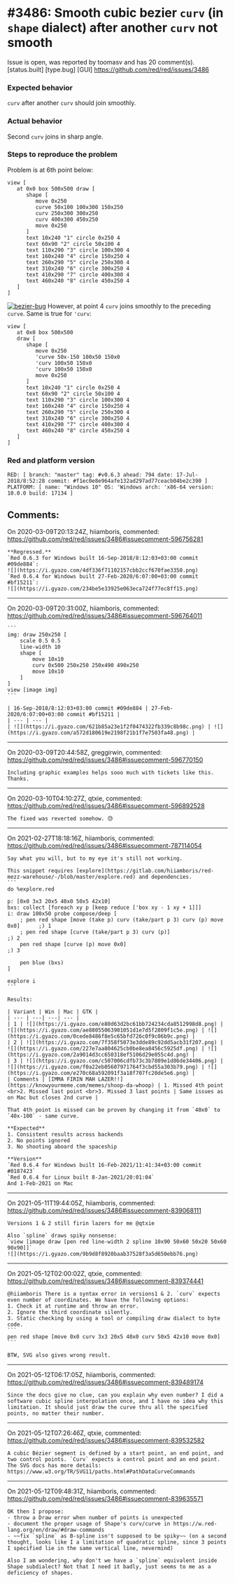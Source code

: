 
#3486: Smooth cubic bezier `curv` (in `shape` dialect) after another `curv` not smooth
================================================================================
Issue is open, was reported by toomasv and has 20 comment(s).
[status.built] [type.bug] [GUI]
<https://github.com/red/red/issues/3486>

### Expected behavior
`curv` after another `curv` should join smoothly.
### Actual behavior
Second `curv` joins in sharp angle.
### Steps to reproduce the problem
Problem is at 6th point below:
```
view [
   at 0x0 box 500x500 draw [
      shape [
         move 0x250 
         curve 50x100 100x300 150x250 
         curv 250x300 300x250 
         curv 400x300 450x250 
         move 0x250
      ] 
      text 10x240 "1" circle 0x250 4 
      text 60x90 "2" circle 50x100 4 
      text 110x290 "3" circle 100x300 4 
      text 160x240 "4" circle 150x250 4 
      text 260x290 "5" circle 250x300 4 
      text 310x240 "6" circle 300x250 4 
      text 410x290 "7" circle 400x300 4 
      text 460x240 "8" circle 450x250 4
   ]
]
```
[![bezier-bug](http://vooglaid.ee/red/smooth-bezier-bug.png)](http://vooglaid.ee/red/smooth-bezier-bug.png)
However, at point 4 `curv` joins smoothly to the preceding `curve`.
Same is true for `'curv`:
```
view [
   at 0x0 box 500x500 
   draw [
      shape [
         move 0x250 
         'curve 50x-150 100x50 150x0 
         'curv 100x50 150x0 
         'curv 100x50 150x0 
         move 0x250
      ] 
      text 10x240 "1" circle 0x250 4 
      text 60x90 "2" circle 50x100 4 
      text 110x290 "3" circle 100x300 4 
      text 160x240 "4" circle 150x250 4 
      text 260x290 "5" circle 250x300 4 
      text 310x240 "6" circle 300x250 4 
      text 410x290 "7" circle 400x300 4 
      text 460x240 "8" circle 450x250 4
   ]
]
```
### Red and platform version
```
RED: [ branch: "master" tag: #v0.6.3 ahead: 794 date: 17-Jul-2018/8:52:28 commit: #f1ec0e8e964afe132ad297ad77ceacb04be2c390 ]
PLATFORM: [ name: "Windows 10" OS: 'Windows arch: 'x86-64 version: 10.0.0 build: 17134 ]
```


Comments:
--------------------------------------------------------------------------------

On 2020-03-09T20:13:24Z, hiiamboris, commented:
<https://github.com/red/red/issues/3486#issuecomment-596756281>

    **Regressed.**
    `Red 0.6.3 for Windows built 16-Sep-2018/8:12:03+03:00 commit #09de884`:
    ![](https://i.gyazo.com/4df336f71102157cbb2ccf670fae3350.png)
    `Red 0.6.4 for Windows built 27-Feb-2020/6:07:00+03:00 commit #bf15211`:
    ![](https://i.gyazo.com/234be5e33925e063eca724f77ec8ff15.png)

--------------------------------------------------------------------------------

On 2020-03-09T20:31:00Z, hiiamboris, commented:
<https://github.com/red/red/issues/3486#issuecomment-596764011>

    ```
    img: draw 250x250 [
    	scale 0.5 0.5
    	line-width 10
    	shape [
    		move 10x10
    		curv 0x500 250x250 250x490 490x250 
    		move 10x10
    	] 
    ]
    view [image img]
    ```
    
    | 16-Sep-2018/8:12:03+03:00 commit #09de884 | 27-Feb-2020/6:07:00+03:00 commit #bf15211 |
    | --- | --- |
    | ![](https://i.gyazo.com/621b85a23e1f2f0474322fb339c8b98c.png) | ![](https://i.gyazo.com/a572d180619e2198f21b1f7e7503fa48.png) |
    

--------------------------------------------------------------------------------

On 2020-03-09T20:44:58Z, greggirwin, commented:
<https://github.com/red/red/issues/3486#issuecomment-596770150>

    Including graphic examples helps sooo much with tickets like this. Thanks.

--------------------------------------------------------------------------------

On 2020-03-10T04:10:27Z, qtxie, commented:
<https://github.com/red/red/issues/3486#issuecomment-596892528>

    The fixed was reverted somehow. 😓 

--------------------------------------------------------------------------------

On 2021-02-27T18:18:16Z, hiiamboris, commented:
<https://github.com/red/red/issues/3486#issuecomment-787114054>

    Say what you will, but to my eye it's still not working.
    
    This snippet requires [explore](https://gitlab.com/hiiamboris/red-mezz-warehouse/-/blob/master/explore.red) and dependencies.
    ```
    do %explore.red
    
    p: [0x0 3x3 20x5 40x0 50x5 42x10]
    bxs: collect [foreach xy p [keep reduce ['box xy - 1 xy + 1]]]
    i: draw 100x50 probe compose/deep [
    	; pen red shape [move (take p) curv (take/part p 3) curv (p) move 0x0]		;) 1
    	; pen red shape [curve (take/part p 3) curv (p)]								;) 2
    	pen red shape [curve (p) move 0x0]											;) 3
    
    	pen blue (bxs)
    ]
    
    explore i
    ```
    
    Results:
    
    | Variant | Win | Mac | GTK |
    | --- | ---| ---| --- |
    | 1 | ![](https://i.gyazo.com/e80d63d2bc61bb724234cda8512998d8.png) | ![](https://i.gyazo.com/ae88055063901051d1e7d5f2809f1c5e.png) | ![](https://i.gyazo.com/0cede8486f8e5c65bfd726c0f9c06b9c.png) |
    | 2 | ![](https://i.gyazo.com/7f358f5073e3dde89c92dd5acb31f207.png) | ![](https://i.gyazo.com/227e7aa804625cb0be8ea8456c5925df.png) | ![](https://i.gyazo.com/2a9014d3cc650318ef5106d29e055c4d.png) |
    | 3 | ![](https://i.gyazo.com/c507006cdfb73c3b7809e1d86de34406.png) | ![](https://i.gyazo.com/f0a22eb05607971764f3cbd55a303b79.png) | ![](https://i.gyazo.com/e270c68a592091f3a18f707fc20de5e6.png) |
    | Comments | [IMMA FIRIN MAH LAZER!!](https://knowyourmeme.com/memes/shoop-da-whoop) | 1. Missed 4th point <br>2. Missed last point <br>3. Missed 3 last points | Same issues as on Mac but closes 2nd curve |
    
    That 4th point is missed can be proven by changing it from `40x0` to `40x-100` - same curve.
    
    **Expected**
    1. Consistent results across backends
    2. No points ignored
    3. No shooting aboard the spaceship
    
    **Version**
    `Red 0.6.4 for Windows built 16-Feb-2021/11:41:34+03:00 commit #0187423`
    `Red 0.6.4 for Linux built 8-Jan-2021/20:01:04`
    And 1-Feb-2021 on Mac

--------------------------------------------------------------------------------

On 2021-05-11T19:44:05Z, hiiamboris, commented:
<https://github.com/red/red/issues/3486#issuecomment-839068111>

    Versions 1 & 2 still firin lazers for me @qtxie 
    
    Also `spline` draws spiky nonsense:
    `view [image draw [pen red line-width 2 spline 10x90 50x60 50x20 50x60 90x90]]`
    ![](https://i.gyazo.com/9b9d8f8920baab37528f3a5d650ebb76.png)

--------------------------------------------------------------------------------

On 2021-05-12T02:00:02Z, qtxie, commented:
<https://github.com/red/red/issues/3486#issuecomment-839374441>

    @hiiamboris There is a syntax error in versions1 & 2. `curv` expects even number of coordinates. We have the following options:
    1. Check it at runtime and throw an error.
    2. Ignore the third coordinate silently.
    3. Static checking by using a tool or compiling draw dialect to byte code.
    ```
    pen red shape [move 0x0 curv 3x3 20x5 40x0 curv 50x5 42x10 move 0x0]
    ```
    
    BTW, SVG also gives wrong result.

--------------------------------------------------------------------------------

On 2021-05-12T06:17:05Z, hiiamboris, commented:
<https://github.com/red/red/issues/3486#issuecomment-839489174>

    Since the docs give no clue, can you explain why even number? I did a software cubic spline interpolation once, and I have no idea why this limitation. It should just draw the curve thru all the specified points, no matter their number.

--------------------------------------------------------------------------------

On 2021-05-12T07:26:46Z, qtxie, commented:
<https://github.com/red/red/issues/3486#issuecomment-839532582>

    A cubic Bézier segment is defined by a start point, an end point, and two control points. `Curv` expects a control point and an end point. The SVG docs has more details: https://www.w3.org/TR/SVG11/paths.html#PathDataCurveCommands

--------------------------------------------------------------------------------

On 2021-05-12T09:48:31Z, hiiamboris, commented:
<https://github.com/red/red/issues/3486#issuecomment-839635571>

    OK then I propose:
    - throw a Draw error when number of points is unexpected
    - document the proper usage of Shape's curv/curve in https://w.red-lang.org/en/draw/#draw-commands
    - ~~fix `spline` as B-spline isn't supposed to be spiky~~ (on a second thought, looks like I a limitation of quadratic spline, since 3 points I specified lie in the same vertical line, nevermind)
    
    Also I am wondering, why don't we have a `spline` equivalent inside Shape subdialect? Not that I need it badly, just seems to me as a deficiency of shapes.

